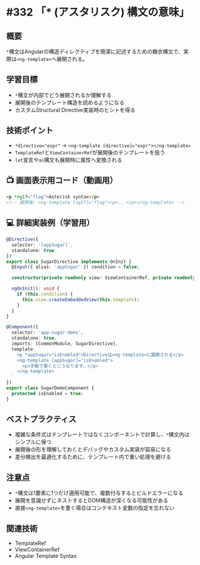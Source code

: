 # #332 「* (アスタリスク) 構文の意味」

## 概要
`*`構文はAngularの構造ディレクティブを簡潔に記述するための糖衣構文で、実際は`<ng-template>`へ展開される。

## 学習目標
- `*`構文が内部でどう展開されるか理解する
- 展開後のテンプレート構造を読めるようになる
- カスタムStructural Directive実装時のヒントを得る

## 技術ポイント
- `*directive="expr"` → `<ng-template [directive]="expr"></ng-template>`
- `TemplateRef`と`ViewContainerRef`が展開後のテンプレートを扱う
- `let`宣言や`as`構文も展開時に属性へ変換される

## 📺 画面表示用コード（動画用）
```html
<p *ngIf="flag">Asterisk syntax</p>
<!-- 展開後: <ng-template [ngIf]="flag"><p>...</p></ng-template> -->
```

## 💻 詳細実装例（学習用）
```typescript
@Directive({
  selector: '[appSugar]',
  standalone: true
})
export class SugarDirective implements OnInit {
  @Input({ alias: 'appSugar' }) condition = false;

  constructor(private readonly view: ViewContainerRef, private readonly template: TemplateRef<unknown>) {}

  ngOnInit(): void {
    if (this.condition) {
      this.view.createEmbeddedView(this.template);
    }
  }
}

@Component({
  selector: 'app-sugar-demo',
  standalone: true,
  imports: [CommonModule, SugarDirective],
  template: `
    <p *appSugar="isEnabled">Directiveは<ng-template>に展開される</p>
    <ng-template [appSugar]="isEnabled">
      <p>手動で書くとこうなります。</p>
    </ng-template>
  `
})
export class SugarDemoComponent {
  protected isEnabled = true;
}
```

## ベストプラクティス
- 複雑な条件式はテンプレートではなくコンポーネントで計算し、`*`構文内はシンプルに保つ
- 展開後の形を理解しておくとデバッグやカスタム実装が容易になる
- 差分検出を最適化するために、テンプレート内で重い処理を避ける

## 注意点
- `*`構文は1要素に1つだけ適用可能で、複数付与するとビルドエラーになる
- 展開を意識せずにネストするとDOM構造が深くなる可能性がある
- 直接`<ng-template>`を書く場合はコンテキスト変数の指定を忘れない

## 関連技術
- TemplateRef
- ViewContainerRef
- Angular Template Syntax

